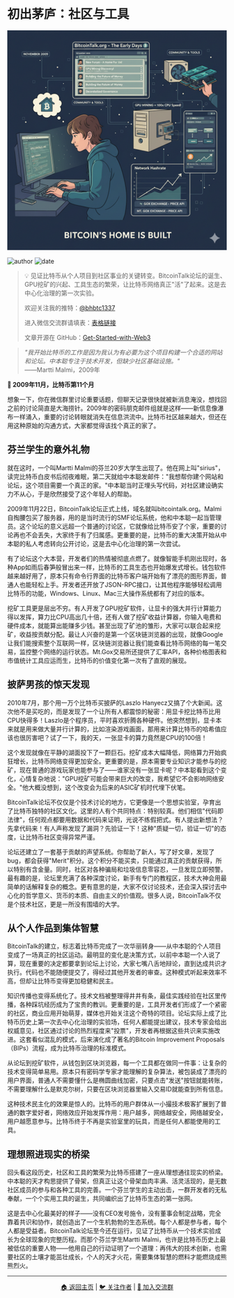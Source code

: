 # 初出茅庐：社区与工具

<picture>
  <source srcset="../img_webp/07.webp" type="image/webp">
  <img src="../img/07.png" alt="社区与工具" loading="lazy" width="800">
</picture>

![author](https://img.shields.io/badge/作者-beihaili-blue)
![date](https://img.shields.io/badge/日期-2025--09%20block%20863500-orange)

> 💡 见证比特币从个人项目到社区事业的关键转变。BitcoinTalk论坛的诞生、GPU挖矿的兴起、工具生态的繁荣，让比特币网络真正"活"了起来。这是去中心化治理的第一次实验。
> 
> 欢迎关注我的推特：[@bhbtc1337](https://twitter.com/bhbtc1337)
> 
> 进入微信交流群请填表：[表格链接](https://forms.gle/QMBwL6LwZyQew1tX8)
> 
> 文章开源在 GitHub：[Get-Started-with-Web3](https://github.com/beihaili/Get-Started-with-Web3)

> *"我开始比特币的工作是因为我认为有必要为这个项目构建一个合适的网站和论坛。中本聪专注于技术开发，但缺少社区基础设施。"*  
> ——Martti Malmi，2009年

**📅 2009年11月，比特币第11个月**

想象一下，你在微信群里讨论重要话题，但聊天记录很快就被新消息淹没，想找回之前的讨论简直是大海捞针。2009年的密码朋克邮件组就是这样——新信息像瀑布一样涌入，重要的讨论转眼就消失在信息洪流中。比特币社区越来越大，但还在用这种原始的沟通方式，大家都觉得该找个真正的家了。

## 芬兰学生的意外礼物

就在这时，一个叫Martti Malmi的芬兰20岁大学生出现了。他在网上叫"sirius"，读完比特币白皮书后彻夜难眠，第二天就给中本聪发邮件："我想帮你建个网站和论坛，这个项目需要一个真正的家。"中本聪当时正埋头写代码，对社区建设确实力不从心，于是欣然接受了这个年轻人的帮助。

2009年11月22日，BitcoinTalk论坛正式上线，域名就叫bitcointalk.org。Malmi自掏腰包买了服务器，用的是当时流行的SMF论坛系统，他和中本聪一起当管理员。这个论坛的意义远超一个普通的讨论区，它就像给比特币安了个家，重要的讨论再也不会丢失，大家终于有了归属感。更重要的是，比特币的重大决策开始从中本聪的私人考虑转向公开讨论，这是去中心化治理的第一次尝试。

有了论坛这个大本营，开发者们的热情被彻底点燃了。就像智能手机刚出现时，各种App如雨后春笋般冒出来一样，比特币的工具生态也开始爆发式增长。钱包软件越来越好用了，原本只有命令行界面的比特币客户端开始有了漂亮的图形界面，普通人也能轻松上手。开发者还开放了JSON-RPC接口，让其他程序能够轻松调用比特币的功能，Windows、Linux、Mac三大操作系统都有了对应的版本。

挖矿工具更是层出不穷。有人开发了GPU挖矿软件，让显卡的强大并行计算能力得以发挥，算力比CPU高出几十倍，还有人做了挖矿收益计算器，你输入电费和硬件成本，就能算出能赚多少钱。甚至出现了矿池的雏形，大家可以联合起来挖矿，收益按贡献分配。最让人兴奋的是第一个区块链浏览器的出现，就像Google让我们能搜索整个互联网一样，区块链浏览器让我们能查看比特币网络的每一笔交易，监控整个网络的运行状态。Mt.Gox交易所还提供了汇率API，各种价格图表和市值统计工具应运而生，比特币的价值变化第一次有了直观的展现。

## 披萨男孩的惊天发现

2010年7月，那个用一万个比特币买披萨的Laszlo Hanyecz又搞了个大新闻。这次他不是买吃的，而是发现了一个让所有人都震惊的秘密：用显卡挖比特币比用CPU快得多！Laszlo是个程序员，平时喜欢折腾各种硬件。他突然想到，显卡本来就是用来做大量并行计算的，比如渲染游戏画面，那用来计算比特币的哈希值应该也很厉害吧？试了一下，我的天，一张显卡的算力竟然是CPU的100倍！

这个发现就像在平静的湖面投下了一颗巨石。挖矿成本大幅降低，网络算力开始疯狂增长，比特币网络变得更加安全。更重要的是，原本需要专业知识才能参与的挖矿，现在普通的游戏玩家也能参与了——谁家没有一张显卡呢？中本聪看到这个变化，心情复杂地说："GPU挖矿可能会带来巨大的改变，我希望它不会影响网络安全。"他大概没想到，这个改变会为后来的ASIC矿机时代埋下伏笔。

BitcoinTalk论坛不仅仅是个技术讨论的地方，它更像是一个思想实验室，孕育出了比特币独特的社区文化。这里的人有个共同特点：特别较真。他们相信"代码即法律"，任何观点都要用数据和代码来证明，光说不练假把式。有人提出新想法？先拿代码来！有人声称发现了漏洞？先验证一下！这种"质疑一切，验证一切"的态度，让比特币社区变得异常严谨。

论坛还建立了一套基于贡献的声望系统。你帮助了新人，写了好文章，发现了bug，都会获得"Merit"积分。这个积分不能买卖，只能通过真正的贡献获得，所以特别有含金量。同时，社区对各种骗局和垃圾信息零容忍，一旦发现立即预警。最有趣的是，论坛里充满了各种深度讨论，新手有专门的教程区，技术大神会用最简单的话解释复杂的概念。更有意思的是，大家不仅讨论技术，还会深入探讨去中心化的哲学意义、货币的本质、自由主义的价值观。很多人说，BitcoinTalk不仅是个技术社区，更是一所没有围墙的大学。

## 从个人作品到集体智慧

BitcoinTalk的建立，标志着比特币完成了一次华丽转身——从中本聪的个人项目变成了一场真正的社区运动。最明显的变化是决策方式，以前中本聪一个人说了算，现在重要的决定都要拿到论坛上讨论，大家七嘴八舌地辩论，直到达成共识才执行。代码也不能随便提交了，得经过其他开发者的审查。这种模式听起来效率不高，但却让比特币变得更加稳健和民主。

知识传播也变得系统化了。技术文档被整理得井井有条，最佳实践经验在社区里传播，各种踩坑经历成为了宝贵的教训。更重要的是，工具开发者们形成了一个紧密的社区，商业应用开始萌芽，媒体也开始关注这个奇特的项目。论坛实际上成了比特币历史上第一次去中心化治理的实验场，任何人都能提出建议，技术专家会给出权威意见，社区通过讨论的热烈程度来"投票"，开发者再根据这些共识来实施改进。这套看似混乱的模式，后来演化成了著名的Bitcoin Improvement Proposals（BIPs）流程，成为比特币治理的标准模式。

从论坛到挖矿软件，从钱包到区块浏览器，每一个工具都在做同一件事：让复杂的技术变得简单易用。原本只有密码学专家才能理解的复杂算法，被包装成了漂亮的用户界面，普通人不需要懂什么是椭圆曲线加密，只要点击"发送"按钮就能转账，不需要理解什么是默克尔树，只要在区块浏览器里输入交易ID就能查到所有信息。

这种技术民主化的效果是惊人的。比特币的用户群体从一小撮技术极客扩展到了普通的数字爱好者，网络效应开始发挥作用：用户越多，网络越安全，网络越安全，用户越愿意参与。比特币终于不再是实验室里的玩具，而是任何人都能使用的工具。

## 理想照进现实的桥梁

回头看这段历史，社区和工具的繁荣为比特币搭建了一座从理想通往现实的桥梁。中本聪的天才构思提供了骨架，但真正让这个骨架血肉丰满、活灵活现的，是无数社区成员的参与和各种工具的完善。一个芬兰学生的主动出击，一群开发者的无私奉献，一个个实用工具的诞生，共同编织出了比特币生态的第一张网。

这是去中心化最美好的样子——没有CEO发号施令，没有董事会制定战略，完全靠着共识和协作，就创造出了一个生机勃勃的生态系统。每个人都是参与者，每个人都是受益者。BitcoinTalk论坛至今还在运行，见证了比特币从一个技术实验成长为全球现象的完整历程。而那个芬兰学生Martti Malmi，也许是比特币历史上最被低估的重要人物——他用自己的行动证明了一个道理：再伟大的技术创新，也需要社区的土壤才能茁壮成长，个人的天才火花，需要集体智慧的燃料才能燃烧成熊熊烈火。

---

<div align="center">
<a href="../">🏠 返回主页</a> | 
<a href="https://twitter.com/bhbtc1337">🐦 关注作者</a> | 
<a href="https://forms.gle/QMBwL6LwZyQew1tX8">📝 加入交流群</a>
</div>